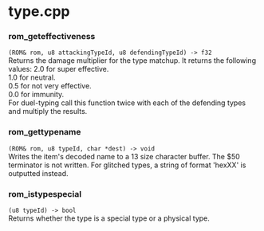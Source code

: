# type.cpp
### rom_geteffectiveness
`(ROM& rom, u8 attackingTypeId, u8 defendingTypeId) -> f32`  
Returns the damage multiplier for the type matchup. It returns the following values: 2.0 for super effective.  
1.0 for neutral.  
0.5 for not very effective.  
0.0 for immunity.  
For duel-typing call this function twice with each of the defending types and multiply the results.
### rom_gettypename
`(ROM& rom, u8 typeId, char *dest) -> void`  
Writes the item's decoded name to a 13 size character buffer. The $50 terminator is not written. For glitched types, a string of format 'hexXX' is outputted instead.
### rom_istypespecial
`(u8 typeId) -> bool`  
Returns whether the type is a special type or a physical type.
